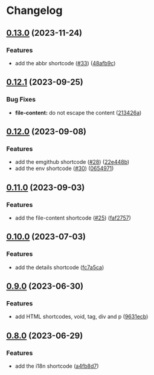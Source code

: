 # Changelog

## [0.13.0](https://github.com/hugomods/shortcodes/compare/v0.12.1...v0.13.0) (2023-11-24)


### Features

* add the abbr shortcode ([#33](https://github.com/hugomods/shortcodes/issues/33)) ([48afb9c](https://github.com/hugomods/shortcodes/commit/48afb9c0082a02a1621759e98a886689a372be42))

## [0.12.1](https://github.com/hugomods/shortcodes/compare/v0.12.0...v0.12.1) (2023-09-25)


### Bug Fixes

* **file-content:** do not escape the content ([213426a](https://github.com/hugomods/shortcodes/commit/213426ac73be27146a1be4af0d75837aa94a359f))

## [0.12.0](https://github.com/hugomods/shortcodes/compare/v0.11.0...v0.12.0) (2023-09-08)


### Features

* add the emgithub shortcode ([#28](https://github.com/hugomods/shortcodes/issues/28)) ([22e448b](https://github.com/hugomods/shortcodes/commit/22e448bbeeef5fb81490d737d7f44d45512c1ad8))
* add the env shortcode ([#30](https://github.com/hugomods/shortcodes/issues/30)) ([0654971](https://github.com/hugomods/shortcodes/commit/06549719fc1dcb9378d8ad3a9cd62f48650c65fc))

## [0.11.0](https://github.com/hugomods/shortcodes/compare/v0.10.0...v0.11.0) (2023-09-03)


### Features

* add the file-content shortcode ([#25](https://github.com/hugomods/shortcodes/issues/25)) ([faf2757](https://github.com/hugomods/shortcodes/commit/faf2757d6e3b6a0743e9e1e48efbdfa6938b35d2))

## [0.10.0](https://github.com/hugomods/shortcodes/compare/v0.9.0...v0.10.0) (2023-07-03)


### Features

* add the details shortcode ([fc7a5ca](https://github.com/hugomods/shortcodes/commit/fc7a5ca9074aa93348dfd8a62dd8d93edc8d617a))

## [0.9.0](https://github.com/hugomods/shortcodes/compare/v0.8.0...v0.9.0) (2023-06-30)


### Features

* add HTML shortcodes, void, tag, div and p ([9631ecb](https://github.com/hugomods/shortcodes/commit/9631ecb5d8d4e6605e3a1839256276b5760433c6))

## [0.8.0](https://github.com/hugomods/shortcodes/compare/v0.7.0...v0.8.0) (2023-06-29)


### Features

* add the i18n shortcode ([a4fb8d7](https://github.com/hugomods/shortcodes/commit/a4fb8d7cb75f57d8307a6de0dd3fab59c34f9df8))
